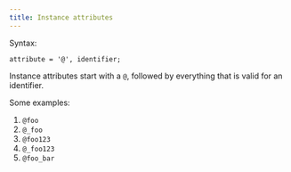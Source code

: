 ```yaml
---
title: Instance attributes
---
```

<!-- vale off -->

Syntax:

```ebnf
attribute = '@', identifier;
```

Instance attributes start with a `@`, followed by everything that is valid for
an identifier.

Some examples:

1. `@foo`
1. `@_foo`
1. `@foo123`
1. `@_foo123`
1. `@foo_bar`
